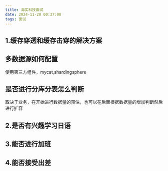 ```yaml
---
title: 海实科技面试
date: 2024-11-20 00:37:00
tags: 面试
---
```


## 1.缓存穿透和缓存击穿的解决方案

## 多数据源如何配置

使用第三方组件，mycat,shardingsphere

## 是否进行分库分表怎么判断

取决于业务，在开始进行数据量的预估，也可以在后面根据数据量的增加判断然后进行扩容

## 2.是否有兴趣学习日语

## 3.能否进行加班

## 4.能否接受出差

